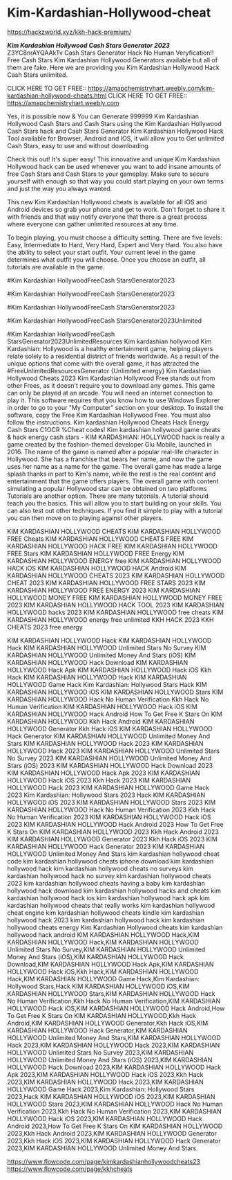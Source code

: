# Kim-Kardashian-Hollywood-cheat

https://hackzworld.xyz/kkh-hack-premium/


***Kim Kardashian Hollywood Cash Stars Generator 2023***
Z3YC8nrAYQAAkTv Cash Stars Generator Hack No Human Veryfication!! Free Cash Stars Kim Kardashian Hollywood Generators available but all of them are fake. Here we are providing you Kim Kardashian Hollywood Hack Cash Stars unlimited.

CLICK HERE TO GET FREE:: https://amapchemistryhart.weebly.com/kim-kardashian-hollywood-cheats.html
CLICK HERE TO GET FREE:: https://amapchemistryhart.weebly.com

Yes, it is possible now & You can Generate 999999 Kim Kardashian Hollywood Cash Stars and Cash Stars using the Kim Kardashian Hollywood Cash Stars hack and Cash Stars Generator Kim Kardashian Hollywood Hack Tool available for Browser, Android and IOS, it will allow you to Get unlimited Cash Stars, easy to use and without downloading.

Check this out! It's super easy! This innovative and unique Kim Kardashian Hollywood hack can be used whenever you want to add insane amounts of free Cash Stars and Cash Stars to your gameplay. Make sure to secure yourself with enough so that way you could start playing on your own terms and just the way you always wanted.

This new Kim Kardashian Hollywood cheats is available for all iOS and Android devices so grab your phone and get to work. Don't forget to share it with friends and that way notify everyone that there is a great process where everyone can gather unlimited resources at any time.

To begin playing, you must choose a difficulty setting. There are five levels: Easy, Intermediate to Hard, Very Hard, Expert and Very Hard. You also have the ability to select your start outfit. Your current level in the game determines what outfit you will choose. Once you choose an outfit, all tutorials are available in the game.

#Kim Kardashian HollywoodFreeCash StarsGenerator2023

#Kim Kardashian HollywoodFreeCash StarsGenerator2023

#Kim Kardashian HollywoodFreeCash StarsGenerator2023

#Kim Kardashian HollywoodFreeCash StarsGenerator2023Unlimited

#Kim Kardashian HollywoodFreeCash StarsGenerator2023UnlimitedResources
Kim kardashian hollywood Kim Kardashian: Hollywood is a healthy entertainment game, helping players relate solely to a residential district of friends worldwide. As a result of the unique options that come with the overall game, it has attracted the
#FreeUnlimitedResourcesGenerator
{Unlimited energy} Kim Kardashian Hollywood Cheats 2023
Kim Kardashian Hollywood Free stands out from other Frees, as it doesn't require you to download any games. This game can only be played at an arcade. You will need an internet connection to play it. This software requires that you know how to use Windows Explorer in order to go to your "My Computer” section on your desktop. To install the software, copy the Free Kim Kardashian Hollywood Free. You must also follow the instructions.
Kim kardashian Hollywood Cheats Hack Energy Cash Stars C1OCR
%Cheat codes! Kim kardashian hollywood game cheats & hack energy cash stars - KIM KARDASHIAN: HOLLYWOOD hack is really a game created by the fashion-themed developer Glu Mobile, launched in 2016. The name of the game is named after a popular real-life character in Hollywood. She has a franchise that bears her name, and now the game uses her name as a name for the game. The overall game has made a large splash thanks in part to Kim's name, while the rest is the real content and entertainment that the game offers players. The overall game with content simulating a popular Hollywood star can be obtained on two platforms
Tutorials are another option. There are many tutorials. A tutorial should teach you the basics. This will allow you to start building on your skills. You can also test out other techniques. If you find it simple to play with a tutorial you can then move on to playing against other players.

KIM KARDASHIAN HOLLYWOOD CHEATS
KIM KARDASHIAN HOLLYWOOD FREE Cheats
KIM KARDASHIAN HOLLYWOOD CHEATS FREE
KIM KARDASHIAN HOLLYWOOD HACK FREE
KIM KARDASHIAN HOLLYWOOD FREE Stars
KIM KARDASHIAN HOLLYWOOD FREE Energy
KIM KARDASHIAN HOLLYWOOD ENERGY free
KIM KARDASHIAN HOLLYWOOD HACK iOS
KIM KARDASHIAN HOLLYWOOD HACK Android
KIM KARDASHIAN HOLLYWOOD CHEATS 2023
KIM KARDASHIAN HOLLYWOOD CHEAT 2023
KIM KARDASHIAN HOLLYWOOD FREE STARS 2023
KIM KARDASHIAN HOLLYWOOD FREE ENERGY 2023
KIM KARDASHIAN HOLLYWOOD MONEY FREE
KIM KARDASHIAN HOLLYWOOD MONEY FREE 2023
KIM KARDASHIAN HOLLYWOOD HACK TOOL 2023
KIM KARDASHIAN HOLLYWOOD hacks 2023
KIM KARDASHIAN HOLLYWOOD free cheats
KIM KARDASHIAN HOLLYWOOD energy free unlimited
KKH HACK 2023
KKH CHEATS 2023 free energy



KIM KARDASHIAN HOLLYWOOD Hack KIM KARDASHIAN HOLLYWOOD Hack KIM KARDASHIAN HOLLYWOOD Unlimited Stars No Survey KIM KARDASHIAN HOLLYWOOD Unlimited Money And Stars (iOS) KIM KARDASHIAN HOLLYWOOD Hack Download KIM KARDASHIAN HOLLYWOOD Hack Apk KIM KARDASHIAN HOLLYWOOD Hack iOS Kkh Hack KIM KARDASHIAN HOLLYWOOD Hack KIM KARDASHIAN HOLLYWOOD Game Hack Kim Kardashian: Hollywood Stars Hack KIM KARDASHIAN HOLLYWOOD iOS KIM KARDASHIAN HOLLYWOOD Stars KIM KARDASHIAN HOLLYWOOD Hack No Human Verification Kkh Hack No Human Verification KIM KARDASHIAN HOLLYWOOD Hack iOS KIM KARDASHIAN HOLLYWOOD Hack Android How To Get Free K Stars On KIM KARDASHIAN HOLLYWOOD Kkh Hack Android KIM KARDASHIAN HOLLYWOOD Generator Kkh Hack iOS KIM KARDASHIAN HOLLYWOOD Hack Generator KIM KARDASHIAN HOLLYWOOD Unlimited Money And Stars KIM KARDASHIAN HOLLYWOOD Hack 2023 KIM KARDASHIAN HOLLYWOOD Hack 2023 KIM KARDASHIAN HOLLYWOOD Unlimited Stars No Survey 2023 KIM KARDASHIAN HOLLYWOOD Unlimited Money And Stars (iOS) 2023 KIM KARDASHIAN HOLLYWOOD Hack Download 2023 KIM KARDASHIAN HOLLYWOOD Hack Apk 2023 KIM KARDASHIAN HOLLYWOOD Hack iOS 2023 Kkh Hack 2023 KIM KARDASHIAN HOLLYWOOD Hack 2023 KIM KARDASHIAN HOLLYWOOD Game Hack 2023 Kim Kardashian: Hollywood Stars 2023 Hack KIM KARDASHIAN HOLLYWOOD iOS 2023 KIM KARDASHIAN HOLLYWOOD Stars 2023 KIM KARDASHIAN HOLLYWOOD Hack No Human Verification 2023 Kkh Hack No Human Verification 2023 KIM KARDASHIAN HOLLYWOOD Hack iOS 2023 KIM KARDASHIAN HOLLYWOOD Hack Android 2023 How To Get Free K Stars On KIM KARDASHIAN HOLLYWOOD 2023 Kkh Hack Android 2023 KIM KARDASHIAN HOLLYWOOD Generator 2023 Kkh Hack iOS 2023 KIM KARDASHIAN HOLLYWOOD Hack Generator 2023 KIM KARDASHIAN HOLLYWOOD Unlimited Money And Stars kim kardashian hollywood cheat code kim kardashian hollywood cheats iphone download kim kardashian hollywood hack kim kardashian hollywood cheats no surveys kim kardashian hollywood hack no survey kim kardashian hollywood cheats 2023 kim kardashian hollywood cheats having a baby kim kardashian hollywood hack download kim kardashian hollywood hacks and cheats kim kardashian hollywood hack ios kim kardashian hollywood hack apk kim kardashian hollywood cheats that really works kim kardashian hollywood cheat engine kim kardashian hollywood cheats kindle kim kardashian hollywood hack 2023 kim kardashian hollywood hack kim kardashian hollywood cheats energy Kim Kardashian Hollywood cheats kim kardashian hollywood hack android KIM KARDASHIAN HOLLYWOOD Hack,KIM KARDASHIAN HOLLYWOOD Hack,KIM KARDASHIAN HOLLYWOOD Unlimited Stars No Survey,KIM KARDASHIAN HOLLYWOOD Unlimited Money And Stars (iOS),KIM KARDASHIAN HOLLYWOOD Hack Download,KIM KARDASHIAN HOLLYWOOD Hack Apk,KIM KARDASHIAN HOLLYWOOD Hack iOS,Kkh Hack,KIM KARDASHIAN HOLLYWOOD Hack,KIM KARDASHIAN HOLLYWOOD Game Hack,Kim Kardashian: Hollywood Stars,Hack KIM KARDASHIAN HOLLYWOOD iOS,KIM KARDASHIAN HOLLYWOOD Stars,KIM KARDASHIAN HOLLYWOOD Hack No Human Verification,Kkh Hack No Human Verification,KIM KARDASHIAN HOLLYWOOD Hack iOS,KIM KARDASHIAN HOLLYWOOD Hack Android,How To Get Free K Stars On KIM KARDASHIAN HOLLYWOOD,Kkh Hack Android,KIM KARDASHIAN HOLLYWOOD Generator,Kkh Hack iOS,KIM KARDASHIAN HOLLYWOOD Hack Generator,KIM KARDASHIAN HOLLYWOOD Unlimited Money And Stars,KIM KARDASHIAN HOLLYWOOD Hack 2023,KIM KARDASHIAN HOLLYWOOD Hack 2023,KIM KARDASHIAN HOLLYWOOD Unlimited Stars No Survey 2023,KIM KARDASHIAN HOLLYWOOD Unlimited Money And Stars (iOS) 2023,KIM KARDASHIAN HOLLYWOOD Hack Download 2023,KIM KARDASHIAN HOLLYWOOD Hack Apk 2023,KIM KARDASHIAN HOLLYWOOD Hack iOS 2023,Kkh Hack 2023,KIM KARDASHIAN HOLLYWOOD Hack 2023,KIM KARDASHIAN HOLLYWOOD Game Hack 2023,Kim Kardashian: Hollywood Stars 2023,Hack KIM KARDASHIAN HOLLYWOOD iOS 2023,KIM KARDASHIAN HOLLYWOOD Stars 2023,KIM KARDASHIAN HOLLYWOOD Hack No Human Verification 2023,Kkh Hack No Human Verification 2023,KIM KARDASHIAN HOLLYWOOD Hack iOS 2023,KIM KARDASHIAN HOLLYWOOD Hack Android 2023,How To Get Free K Stars On KIM KARDASHIAN HOLLYWOOD 2023,Kkh Hack Android 2023,KIM KARDASHIAN HOLLYWOOD Generator 2023,Kkh Hack iOS 2023,KIM KARDASHIAN HOLLYWOOD Hack Generator 2023,KIM KARDASHIAN HOLLYWOOD Unlimited Money And Stars


https://www.flowcode.com/page/kimkardashianhollywoodcheats23
https://www.flowcode.com/page/kkhcheats




















